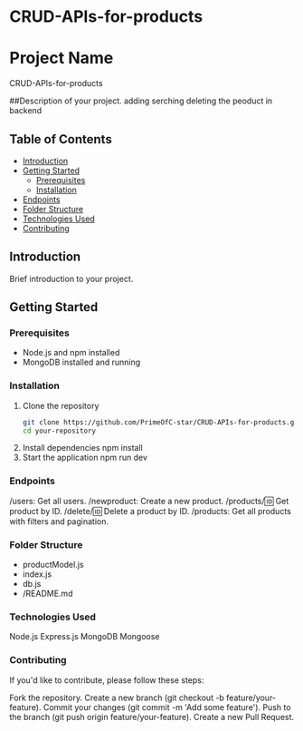 # CRUD-APIs-for-products

# Project Name

CRUD-APIs-for-products

##Description of your project.
adding serching deleting the peoduct in  backend

## Table of Contents

- [Introduction](#introduction)
- [Getting Started](#getting-started)
  - [Prerequisites](#prerequisites)
  - [Installation](#installation)
- [Endpoints](#endpoints)
- [Folder Structure](#folder-structure)
- [Technologies Used](#technologies-used)
- [Contributing](#contributing)


## Introduction

Brief introduction to your project.

## Getting Started

### Prerequisites

- Node.js and npm installed
- MongoDB installed and running

### Installation

1. Clone the repository
   ```bash
   git clone https://github.com/PrimeOfC-star/CRUD-APIs-for-products.git
   cd your-repository

2. Install dependencies
    npm install
3. Start the application
    npm run dev


### Endpoints
/users: Get all users.
/newproduct: Create a new product.
/products/:id: Get product by ID.
/delete/:id: Delete a product by ID.
/products: Get all products with filters and pagination.

### Folder Structure
 - productModel.js
 - index.js
  - db.js
- /README.md

  
### Technologies Used
Node.js
Express.js
MongoDB
Mongoose

### Contributing
If you'd like to contribute, please follow these steps:

Fork the repository.
Create a new branch (git checkout -b feature/your-feature).
Commit your changes (git commit -m 'Add some feature').
Push to the branch (git push origin feature/your-feature).
Create a new Pull Request.

   
